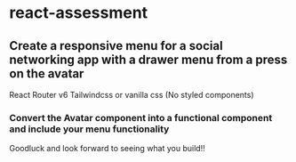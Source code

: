 # react-assessment
## Create a responsive menu for a social networking app with a drawer menu from a press on the avatar 


React Router v6 
Tailwindcss or vanilla css (No styled components)


### Convert the Avatar component into a functional component and include your menu functionality 



Goodluck and look forward to seeing what you build!! 


